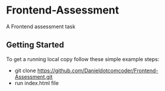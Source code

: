 # Frontend-Assessment

A Frontend assessment task

## Getting Started
To get a running local copy follow these simple example steps:
- git clone https://github.com/Danieldotcomcoder/Frontend-Assessment.git
- run index.html file

